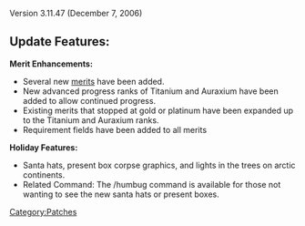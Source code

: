 Version 3.11.47 (December 7, 2006)

## Update Features:

**Merit Enhancements:**

- Several new [merits](Merit_Commendations.md) have been
  added.
- New advanced progress ranks of Titanium and Auraxium have been added
  to allow continued progress.
- Existing merits that stopped at gold or platinum have been expanded
  up to the Titanium and Auraxium ranks.
- Requirement fields have been added to all merits

**Holiday Features:**

- Santa hats, present box corpse graphics, and lights in the trees on
  arctic continents.
- Related Command: The /humbug command is available for those not
  wanting to see the new santa hats or present boxes.

[Category:Patches](Category:Patches.md)
